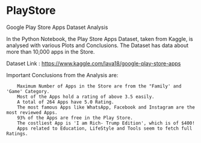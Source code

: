 # PlayStore
Google Play Store Apps Dataset Analysis

In the Python Notebook, the Play Store Apps Dataset, taken from Kaggle, is analysed with various Plots and Conclusions. 
The Dataset has data about more than 10,000 apps in the Store.

Dataset Link : https://www.kaggle.com/lava18/google-play-store-apps

Important Conclusions from the Analysis are:

        Maximum Number of Apps in the Store are from the "Family' and 'Game' Category.
        Most of the Apps hold a rating of above 3.5 easily.
        A total of 264 Apps have 5.0 Rating.
        The most famous Apps like WhatsApp, Facebook and Instagram are the most reviewed Apps.
        93% of the Apps are free in the Play Store.
        The costliest App is 'I am Rich- Trump Edition', which is of $400!
        Apps related to Education, LifeStyle and Tools seem to fetch full Ratings.
